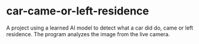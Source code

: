 # car-came-or-left-residence
A project using a learned AI model to detect what a car did do, came or left residence. The program analyzes the image from the live camera.
